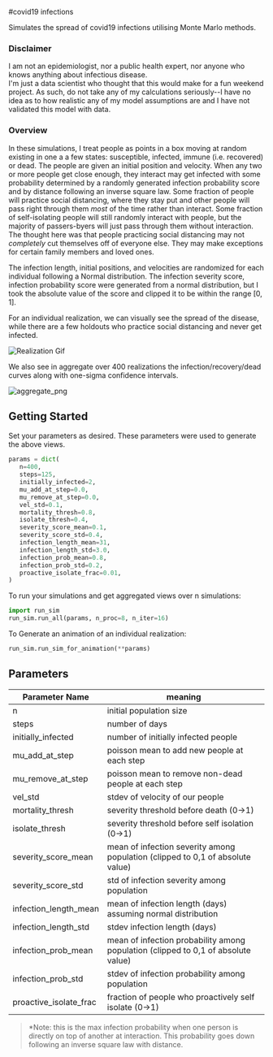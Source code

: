 #covid19 infections

Simulates the spread of covid19 infections utilising Monte Marlo methods.

### Disclaimer
I am not an epidemiologist, nor a public health expert, nor anyone who knows anything about infectious disease.  
I'm just a data scientist who thought that this would make for a fun weekend project.
As such, do not take any of my calculations seriously--I have no idea as to how realistic any of my model assumptions are and I have not validated this model with data.

### Overview
In these simulations, I treat people as points in a box moving at random existing in one a a few states: susceptible, infected, immune (i.e. recovered) or dead.
The people are given an initial position and velocity.
When any two or more people get close enough, they interact may get infected with some probability determined by a randomly generated infection probability score and by distance following an inverse square law.
Some fraction of people will practice social distancing, where they stay put and other people will pass right through them *most* of the time rather than interact.
Some fraction of self-isolating people will still randomly interact with people, but the majority of passers-byers will just pass through them without interaction.
The thought here was that people practicing social distancing may not *completely* cut themselves off of everyone else.
They may make exceptions for certain family members and loved ones.

The infection length, initial positions, and velocities are randomized for each individual following a Normal distribution.
The infection severity score, infection probability score were generated from a normal distribution, but I took the absolute value of the score and clipped it to be within the range [0, 1].

For an individual realization, we can visually see the spread of the disease, while there are a few holdouts who practice social distancing and never get infected.

![Realization Gif](https://github.com/scottmgustafson/covid19/raw/master/assets/realization.gif)

We also see in aggregate over 400 realizations the infection/recovery/dead curves along with one-sigma confidence intervals.

![aggregate_png](https://github.com/scottmgustafson/covid19/raw/master/assets/covid19_sim.png)


## Getting Started
Set your parameters as desired. These parameters were used to generate the above views.

 ```python
params = dict(
    n=400,
    steps=125,
    initially_infected=2,
    mu_add_at_step=0.0,
    mu_remove_at_step=0.0,
    vel_std=0.1,
    mortality_thresh=0.8,
    isolate_thresh=0.4,
    severity_score_mean=0.1,
    severity_score_std=0.4,
    infection_length_mean=31,
    infection_length_std=3.0,
    infection_prob_mean=0.8,
    infection_prob_std=0.2,
    proactive_isolate_frac=0.01,
)
```


To run your simulations and get aggregated views over n simulations: 
```python
import run_sim
run_sim.run_all(params, n_proc=8, n_iter=16)
```

To Generate an animation of an individual realization:

```python
run_sim.run_sim_for_animation(**params)
```

## Parameters

| **Parameter Name** | **meaning**   |  
|--------------------|---|
| n                  |  initial population size |
| steps              |  number of days  |
| initially_infected |  number of initially infected people |
|    mu_add_at_step | poisson mean to add new people at each step |
|    mu_remove_at_step | poisson mean to remove non-dead people at each step |
|    vel_std | stdev of velocity of our people |
|    mortality_thresh | severity threshold before death (0->1)|
|    isolate_thresh | severity threshold before self isolation (0->1)|
|    severity_score_mean | mean of infection severity among population (clipped to 0,1 of absolute value) | 
|    severity_score_std | std of infection severity among  population | 
|    infection_length_mean | mean of infection length (days) assuming normal distribution|
|    infection_length_std | stdev infection length (days) |
|    infection_prob_mean | mean of infection probability among population (clipped to 0,1 of absolute value) |
|    infection_prob_std |  stdev of infection probability among population | 
|    proactive_isolate_frac | fraction of people who proactively self isolate (0->1)|

 > *Note: this is the max infection probability when one person is directly on top of another at interaction. 
>This probability goes down following an inverse square law with distance.

 

